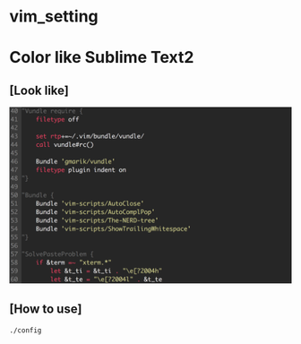 vim_setting
===========

# Color like Sublime Text2

## [Look like]
![Optional Text](./photo.png)

## [How to use]
```
./config
```
